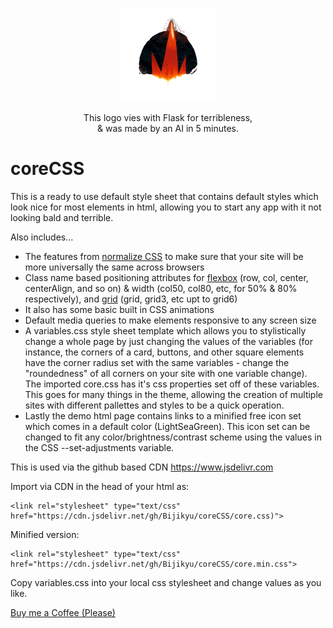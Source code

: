 <p align="center" >
  <img height='150' width='150' src="https://github.com/Bijikyu/staticAssetsSmall/blob/main/logos/core-logo-min.png?raw=true" />
</p>
<p align="center" >
<caption>This logo vies with Flask for terribleness, <br> & was made by an AI in 5 minutes. </caption>
</p>

# coreCSS

This is a ready to use default style sheet that contains default styles which look nice for most elements in html, allowing you to start any app with it not looking bald and terrible. 

Also includes...
* The features from [normalize CSS](https://github.com/necolas/normalize.css/) to make sure that your site will be more universally the same across browsers
* Class name based positioning attributes for [flexbox](https://css-tricks.com/snippets/css/a-guide-to-flexbox/) (row, col, center, centerAlign, and so on) & width (col50, col80, etc, for 50% & 80% respectively), and [grid](https://css-tricks.com/snippets/css/complete-guide-grid/) (grid, grid3, etc upt to grid6)
* It also has some basic built in CSS animations
* Default media queries to make elements responsive to any screen size
* A variables.css style sheet template which allows you to stylistically change a whole page by just changing the values of the variables (for instance, the corners of a card, 
buttons, and other square elements have the corner radius set with the same variables - change the "roundedness" of all corners on your site with one variable change).
The imported core.css has it's css properties set off of these variables. This goes for many things in the theme, allowing 
the creation of multiple sites with different pallettes and styles to be a quick operation.
* Lastly the demo html page contains links to a minified free icon set which comes in a default color (LightSeaGreen). This icon set 
can be changed to fit any color/brightness/contrast scheme using the values in the CSS --set-adjustments variable.

This is used via the github based CDN https://www.jsdelivr.com

Import via CDN in the head of your html as:
```
<link rel="stylesheet" type="text/css" href="https://cdn.jsdelivr.net/gh/Bijikyu/coreCSS/core.css)">
```

Minified version:
```
<link rel="stylesheet" type="text/css" href="https://cdn.jsdelivr.net/gh/Bijikyu/coreCSS/core.min.css">
```

Copy variables.css into your local css stylesheet and change values as you like.

<a href="https://www.buymeacoffee.com/bijikyu" target="_blank" rel="noopener noreferrer">Buy me a Coffee (Please)</a>

<script type="text/javascript" src="https://cdnjs.buymeacoffee.com/1.0.0/button.prod.min.js" data-name="bmc-button" data-slug="bijikyu" data-color="#a01313" data-emoji="" data-font="Cookie" data-text="Buy me a coffee" data-outline-color="#ffffff" data-font-color="#ffffff" data-coffee-color="#FFDD00" ></script>
